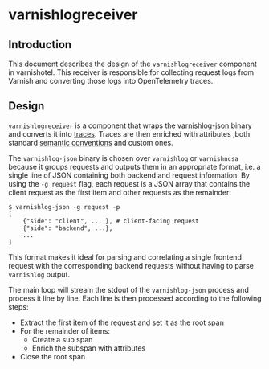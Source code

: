 # varnishlogreceiver

## Introduction

This document describes the design of the `varnishlogreceiver` component in varnishotel. This 
receiver is responsible for collecting request logs from Varnish and converting those logs into 
OpenTelemetry traces. 

## Design

`varnishlogreceiver` is a component that wraps the [varnishlog-json](https://github.com/varnish/varnishlog-json)
binary and converts it into [traces](https://opentelemetry.io/docs/concepts/signals/traces/). Traces
are then enriched with attributes ,both standard [semantic conventions](https://opentelemetry.io/docs/specs/semconv/general/trace/) and custom
ones.

The `varnishlog-json` binary is chosen over `varnishlog` or `varnishncsa` because it groups requests and outputs
them in an appropriate format, i.e. a single line of JSON containing both backend and request information. By using the `-g request`
flag, each request is a JSON array that contains the client request as the first item and other requests as the remainder:

```
$ varnishlog-json -g request -p 
[
    {"side": "client", ... }, # client-facing request
    {"side": "backend", ...}, 
    ...
] 
```

This format makes it ideal for parsing and correlating a single frontend request with the corresponding
backend requests without having to parse `varnishlog` output. 

The main loop will stream the stdout of the `varnishlog-json` process and process it line by line. Each line
is then processed according to the following steps:

- Extract the first item of the request and set it as the root span 
- For the remainder of items:
    - Create a sub span
    - Enrich the subspan with attributes
- Close the root span